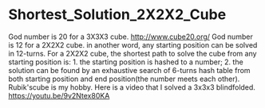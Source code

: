 # Shortest_Solution_2X2X2_Cube
God number is 20 for a 3X3X3 cube. http://www.cube20.org/ God number is 12 for a 2X2X2 cube. in another word, any starting position can be solved in 12-turns. For a 2X2X2 cube, the shortest path to solve the cube from any starting position is: 1. the starting position is hashed to a number; 2. the solution can be found by an exhaustive search of 6-turns hash table from both starting position and end position(the number meets each other). Rubik'scube is my hobby. Here is a video that I solved a 3x3x3 blindfolded. https://youtu.be/9v2Ntex80KA

